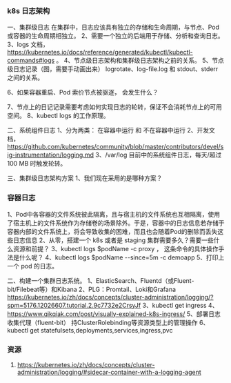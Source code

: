 ### k8s 日志架构

一、集群级日志
在集群中，日志应该具有独立的存储和生命周期，与节点、Pod 或容器的生命周期相独立。 
2、需要一个独立的后端用于存储、分析和查询日志。
3、logs 文档， https://kubernetes.io/docs/reference/generated/kubectl/kubectl-commands#logs 。 
4、节点级日志架构和集群级日志架构之前的关系。
5、节点级日志记录（图，需要手动画出来） logrotate、log-file.log 和 stdout、stderr 之间的关系。 

6、如果容器重启、Pod 索价节点被驱逐， 会发生什么？

7、节点上的日记记录需要考虑如何实现日志的轮转，保证不会消耗节点上的可用空间。 
8、kubectl logs 的工作原理。

二、系统组件日志
1、分为两类： 在容器中运行 和 不在容器中运行
2、开发文档，https://github.com/kubernetes/community/blob/master/contributors/devel/sig-instrumentation/logging.md
3、/var/log 目前中的系统组件日志，每天/超过 100 MB 时触发轮转。

三、集群级日志架构方案
1、我们现在采用的是哪种方案？

### 容器日志

1、Pod中各容器的文件系统彼此隔离，且与宿主机的文件系统也互相隔离，使用了宿主机上的文件系统作为存储卷的场景除外。于是，容器中的日志信息若存储于容器内部的文件系统上，将会导致收集的困难，而且也会随着Pod的删除而丢失这些日志信息
2、从零，搭建一个 k8s 或者是 staging 集群需要多久？需要一些什么资源和前提？
3、kubectl logs $podName -c proxy ， 这条命令的具体操作手法是什么呢？
4、kubectl logs $podName --since=5m -c demoapp
5、打印上一个 pod 的日志。 

二、构建一个集群日志系统。 
1、ElasticSearch、Fluentd（或Fluent-bit/Filebeat等）和Kibana
2、PLG：Promtail、Loki和Grafana
https://kubernetes.io/zh/docs/concepts/cluster-administration/logging/?spm=5176.12026607.tutorial.2.9c7732e2CrsyJf
3、kubectl get ingress
4、https://www.qikqiak.com/post/visually-explained-k8s-ingress/
5、部署日志收集代理（fluent-bit）
持ClusterRolebinding等资源类型上的管理操作
6、kubectl get statefulsets,deployments,services,ingress,pvc

### 资源
1. https://kubernetes.io/zh/docs/concepts/cluster-administration/logging/#sidecar-container-with-a-logging-agent


